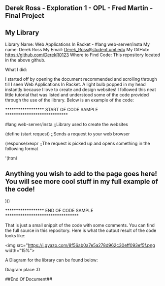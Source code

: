 ## Derek Ross - Exploration 1 - OPL - Fred Martin -  Final Project

## My Library ###
Library Name: Web Applications In Racket  -  #lang web-server/insta   <bl>
My name: Derek Ross
My Email: Derek_Ross@student.uml.edu
My GitHub: https://github.com/DerekR0123
Where to Find Code: This repository located in the above github.

What I did:

I started off by opening the document recommended and scrolling through till I seen Web Applications In Racket. A light bulb popped
in my head instantly because I love to create and design websites! I followed this neat little tutorial that was listed and understood some of the code provided through the use of the library. Below is an example of the code:

****************** START OF CODE SAMPLE *****************************

#lang web-server/insta
;;Library used to create the websites

(define (start request)
  ;;Sends a request to your web browser
  
  (response/xexpr
   ;;The request is picked up and opens something in the following format
   
   '(html
   
   ## Anything you wish to add to the page goes here! You will see more cool stuff in my full example of the code! ##
   )))
   
   
   ****************** END OF CODE SAMPLE **********************************
   
   
   That is just a small snippit of the code with some comments. You can find the full source in this repository. Here is what
   the output result of the code looks like:
   
   
   <img src="https://i.gyazo.com/8f56ab0a7e5a278d962c30eff093ef5f.png width="15%"></img>
   
   A Diagram for the library can be found below:
   
   Diagram place :D
   
   
   
   ##End Of Document##
   
   
   
   
